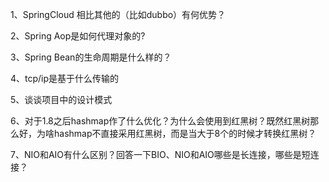 1、SpringCloud 相比其他的（比如dubbo）有何优势？

2、Spring Aop是如何代理对象的?

3、Spring Bean的生命周期是什么样的？

4、tcp/ip是基于什么传输的

5、谈谈项目中的设计模式

6、对于1.8之后hashmap作了什么优化？为什么会使用到红黑树？既然红黑树那么好，为啥hashmap不直接采用红黑树，而是当大于8个的时候才转换红黑树？

7、NIO和AIO有什么区别？回答一下BIO、NIO和AIO哪些是长连接，哪些是短连接？



